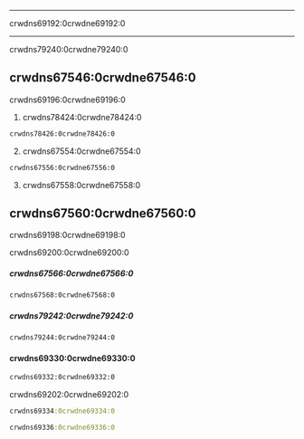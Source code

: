 * * *

crwdns69192:0crwdne69192:0

* * *

crwdns79240:0crwdne79240:0

## crwdns67546:0crwdne67546:0

crwdns69196:0crwdne69196:0

1. crwdns78424:0crwdne78424:0

```sh
crwdns78426:0crwdne78426:0
```

2. crwdns67554:0crwdne67554:0

```sh
crwdns67556:0crwdne67556:0
```

3. crwdns67558:0crwdne67558:0

## crwdns67560:0crwdne67560:0

crwdns69198:0crwdne69198:0

crwdns69200:0crwdne69200:0

##### crwdns67566:0crwdne67566:0

```sh
crwdns67568:0crwdne67568:0
```

##### crwdns79242:0crwdne79242:0

```sh
crwdns79244:0crwdne79244:0
```

#### crwdns69330:0crwdne69330:0

```sh
crwdns69332:0crwdne69332:0
```

crwdns69202:0crwdne69202:0

```clojure
crwdns69334:0crwdne69334:0
```

```clojure
crwdns69336:0crwdne69336:0
```